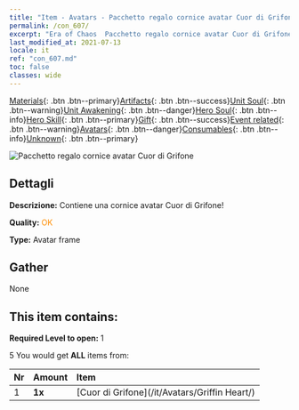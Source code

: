```yaml
---
title: "Item - Avatars - Pacchetto regalo cornice avatar Cuor di Grifone"
permalink: /con_607/
excerpt: "Era of Chaos  Pacchetto regalo cornice avatar Cuor di Grifone"
last_modified_at: 2021-07-13
locale: it
ref: "con_607.md"
toc: false
classes: wide
---
```

 [Materials](/ItemsIT/){: .btn .btn--primary}[Artifacts](/ItemsIT/Artifacts/){: .btn .btn--success}[Unit Soul](/ItemsIT/UnitSoul/){: .btn .btn--warning}[Unit Awakening](/ItemsIT/UnitAwakening/){: .btn .btn--danger}[Hero Soul](/ItemsIT/HeroSoul/){: .btn .btn--info}[Hero Skill](/ItemsIT/HeroSkill/){: .btn .btn--primary}[Gift](/ItemsIT/Gift/){: .btn .btn--success}[Event related](/ItemsIT/Events/){: .btn .btn--warning}[Avatars](/ItemsIT/Avatars/){: .btn .btn--danger}[Consumables](/ItemsIT/Consumables/){: .btn .btn--info}[Unknown](/ItemsIT/Unknown/){: .btn .btn--primary}

 ![Pacchetto regalo cornice avatar Cuor di Grifone](/images/t/i_907003.png)

## Dettagli
 **Descrizione:** Contiene una cornice avatar Cuor di Grifone!

 **Quality:** <span style="color: #FF8C00">OK</span>

 **Type:** Avatar frame

## Gather

  None

## This item contains:

 **Required Level to open:** 1

 5 You would get **ALL** items  from:

  | Nr | Amount |     Item    |
  |:---|:-------|:------------|
  | 1 |  **1x** | [Cuor di Grifone](/it/Avatars/Griffin Heart/) |  | 
